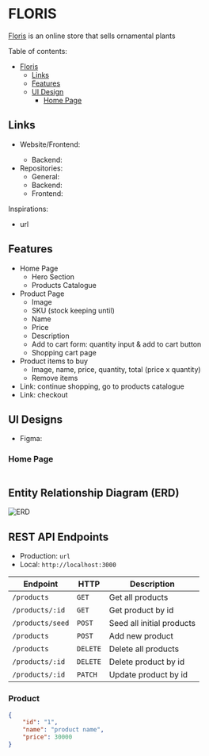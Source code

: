 # FLORIS

[Floris](url) is an online store that sells ornamental plants

Table of contents:

- [Floris](#floris)
  - [Links](#links)
  - [Features](#features)
  - [UI Design](#ui-designs)
    - [Home Page](#home-page)

## Links

- Website/Frontend: <url>
  - Backend: <url>
- Repositories:
  - General: <url>
  - Backend: <url>
  - Frontend: <url>

Inspirations:

- url

## Features

- Home Page
  - Hero Section
  - Products Catalogue
- Product Page
  - Image
  - SKU (stock keeping until)
  - Name
  - Price
  - Description
  - Add to cart form: quantity input & add to cart button
  - Shopping cart page
- Product items to buy
  - Image, name, price, quantity, total (price x quantity)
  - Remove items
- Link: continue shopping, go to products catalogue
- Link: checkout

## UI Designs

- Figma: <url>

### Home Page

<img />

## Entity Relationship Diagram (ERD)

![ERD](./diagrams)

## REST API Endpoints

- Production: `url`
- Local: `http://localhost:3000`

| Endpoint         | HTTP     | Description               |
| ---------------- | -------- | ------------------------- |
| `/products`      | `GET`    | Get all products          |
| `/products/:id`  | `GET`    | Get product by id         |
| `/products/seed` | `POST`   | Seed all initial products |
| `/products`      | `POST`   | Add new product           |
| `/products`      | `DELETE` | Delete all products       |
| `/products/:id`  | `DELETE` | Delete product by id      |
| `/products/:id`  | `PATCH`  | Update product by id      |

### Product

```json
{
    "id": "1",
    "name": "product name",
    "price": 30000
}
```
